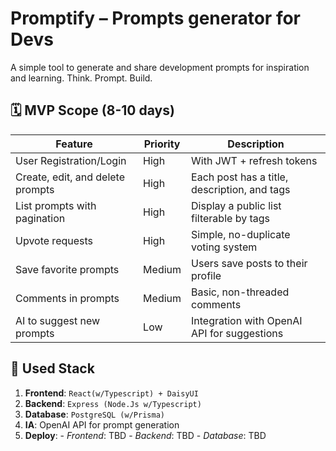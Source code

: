 # Promptify – Prompts generator for Devs

A simple tool to generate and share development prompts for inspiration and learning.
Think. Prompt. Build.

## 🗓️ MVP Scope (8-10 days)

| **Feature**                      | **Priority** | **Description**                              |
|----------------------------------|--------------|----------------------------------------------|
| User Registration/Login          | High         | With JWT + refresh tokens                    |
| Create, edit, and delete prompts | High         | Each post has a title, description, and tags |
| List prompts with pagination     | High         | Display a public list filterable by tags     |
| Upvote requests                  | High         | Simple, no-duplicate voting system           |
| Save favorite prompts            | Medium       | Users save posts to their profile            |
| Comments in prompts              | Medium       | Basic, non-threaded comments                 |
| AI to suggest new prompts        | Low          | Integration with OpenAI API for suggestions  |

## 🔧 Used Stack
1.   **Frontend**: `React(w/Typescript) + DaisyUI`
2.   **Backend**: `Express (Node.Js w/Typescript)`
3.   **Database**: `PostgreSQL (w/Prisma)`
4.   **IA**: OpenAI API for prompt generation
5.   **Deploy**:
    -   *Frontend*: TBD
    -   *Backend*: TBD
    -   *Database*: TBD

<!-- ## 📂 Estructura básica del proyecto -->

<!-- ```plaintext
/promptify
│
├── /frontend
│   ├── /src
│   │   ├── components
│   │   ├── pages
│   │   ├── hooks
│   │   └── services (API calls)
│   └── package.json
│
├── /backend
│   ├── /src
│   │   ├── controllers
│   │   ├── routes
│   │   ├── models (Prisma schema)
│   │   ├── middleware (auth, error handler)
│   │   └── services (DB, OpenAI)
│   └── package.json
│
└── README.md
``` -->
<!--
🗃️ Esquema básico de base de datos (PostgreSQL)
prisma
Copy
Edit
model User {
  id          String    @id @default(cuid())
  email       String    @unique
  password    String
  name        String?
  createdAt   DateTime  @default(now())
  prompts     Prompt[]  @relation("UserPrompts")
  favorites   Favorite[]
  votes       Vote[]
  comments    Comment[]
}

model Prompt {
  id          String    @id @default(cuid())
  title       String
  description String
  tags        String[]  // tags array
  author      User      @relation(fields: [authorId], references: [id])
  authorId    String
  createdAt   DateTime  @default(now())
  votes       Vote[]
  comments    Comment[]
  favorites   Favorite[]
}

model Vote {
  id        String   @id @default(cuid())
  user      User     @relation(fields: [userId], references: [id])
  userId    String
  prompt    Prompt   @relation(fields: [promptId], references: [id])
  promptId  String
  value     Int      // 1 for upvote
  createdAt DateTime @default(now())

  @@unique([userId, promptId]) // no duplicate votes
}

model Favorite {
  id        String   @id @default(cuid())
  user      User     @relation(fields: [userId], references: [id])
  userId    String
  prompt    Prompt   @relation(fields: [promptId], references: [id])
  promptId  String
  createdAt DateTime @default(now())

  @@unique([userId, promptId])
}

model Comment {
  id        String   @id @default(cuid())
  user      User     @relation(fields: [userId], references: [id])
  userId    String
  prompt    Prompt   @relation(fields: [promptId], references: [id])
  promptId  String
  content   String
  createdAt DateTime @default(now())
}
🛠️ Endpoints backend principales (REST API)
Método	Ruta	Descripción	Auth
POST	/api/auth/register	Registrar usuario	No
POST	/api/auth/login	Login, devolver JWT	No
POST	/api/auth/refresh	Refrescar token JWT	Sí
GET	/api/prompts	Listar prompts (paginado, filtrado por tag)	No
POST	/api/prompts	Crear prompt	Sí
PUT	/api/prompts/:id	Editar prompt	Sí
DELETE	/api/prompts/:id	Eliminar prompt	Sí
POST	/api/prompts/:id/vote	Votar prompt (upvote)	Sí
POST	/api/prompts/:id/fav	Agregar/remover de favoritos	Sí
GET	/api/users/:id/favorites	Obtener favoritos del usuario	Sí
POST	/api/prompts/:id/comment	Agregar comentario	Sí
GET	/api/prompts/:id/comments	Listar comentarios	No
POST	/api/ai/generate	Generar prompt con IA (OpenAI)	Sí

UI / UX: Flujo básico
Página de inicio
Lista de prompts con filtros por tags
Buscador general
Paginación
Registro / Login
Formulario sencillo con validación
Dashboard usuario
Crear/editar/eliminar prompts
Lista de favoritos
Historial de votos y comentarios
Detalle de prompt
Ver prompt, tags, autor
Votar y marcar favorito
Ver comentarios y añadir uno
Generar prompt con IA (opcional)
Botón para abrir modal o página con input de tema
Mostrar resultado generado con botón de guardar

Bonus opcionales para destacar
-   Dark mode (Tailwind + localStorage)
-   SEO básico con Next.js o React Helmet
-   Tests básicos (Jest + React Testing Library + Supertest)
-   Deploy automático en Vercel + Railway
-   Notificaciones tipo toast para UX (react-toastify o similar)
-   Rate limiting / seguridad básica (express-rate-limit) 

✅ Frontend (React + TypeScript + Tailwind)
React
TypeScript
Vite (como bundler rápido)
Tailwind CSS (estilos rápidos y limpios)
React Router (rutas si es SPA)
Axios o fetch (para llamadas al backend)
React Query o SWR (opcional para manejo de datos/estado)
Heroicons o Lucide (iconos bonitos)
Zod o Yup (opcional para validación de formularios)
clsx o classnames (opcional para manejo de clases condicionales)
eslint + prettier (linter y formato de código)
vite-plugin-tailwindcss (opcional si usas Tailwind Plugins)

✅ Backend (Node.js + Express + Prisma + PostgreSQL)
Node.js
Express
TypeScript
Prisma (ORM)
@prisma/client (cliente de Prisma)
PostgreSQL
dotenv (para variables de entorno)
CORS
Zod o Joi (opcional para validación de entrada)
ts-node-dev o nodemon (auto-reload en desarrollo)
Helmet (seguridad básica)
express.json() (middleware para parsear JSON)
express-validator (opcional para validar entradas)
bcrypt (opcional para auth)
jsonwebtoken (opcional para auth con JWT)
-->